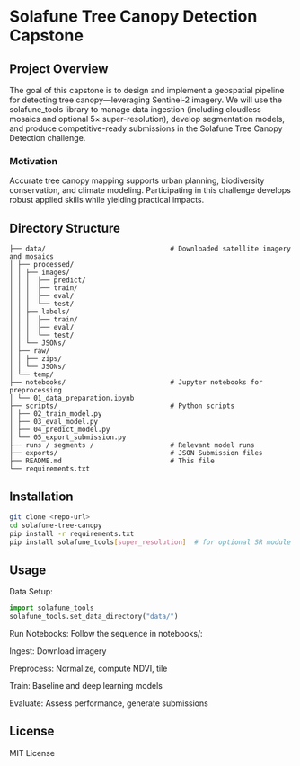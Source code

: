 # Solafune Tree Canopy Detection Capstone

## Project Overview  
The goal of this capstone is to design and implement a geospatial pipeline for detecting tree canopy—leveraging Sentinel‑2 imagery. We will use the solafune_tools library to manage data ingestion (including cloudless mosaics and optional 5× super-resolution), develop segmentation models, and produce competitive-ready submissions in the Solafune Tree Canopy Detection challenge.

### Motivation
Accurate tree canopy mapping supports urban planning, biodiversity conservation, and climate modeling. Participating in this challenge develops robust applied skills while yielding practical impacts.


## Directory Structure  
```
├── data/                               # Downloaded satellite imagery and mosaics
│ ├── processed/
│ │ ├── images/
│ │ │  ├── predict/
│ │ │  ├── train/
│ │ │  ├── eval/
│ │ │  └── test/
│ │ ├── labels/
│ │ │  ├── train/
│ │ │  ├── eval/
│ │ │  └── test/
│ │ └── JSONs/
│ ├── raw/
│ │ ├── zips/
│ │ └── JSONs/
│ └── temp/
├── notebooks/                          # Jupyter notebooks for preprocessing
│ └── 01_data_preparation.ipynb
├── scripts/                            # Python scripts
│ ├── 02_train_model.py
│ ├── 03_eval_model.py
│ ├── 04_predict_model.py
│ └── 05_export_submission.py
├── runs / segments /                   # Relevant model runs
├── exports/                            # JSON Submission files
├── README.md                           # This file
└── requirements.txt
```


## Installation  
```bash
git clone <repo-url>
cd solafune-tree-canopy
pip install -r requirements.txt
pip install solafune_tools[super_resolution]  # for optional SR module
```

## Usage
Data Setup:

``` python
import solafune_tools
solafune_tools.set_data_directory("data/")
```

Run Notebooks: Follow the sequence in notebooks/:

Ingest: Download imagery

Preprocess: Normalize, compute NDVI, tile

Train: Baseline and deep learning models

Evaluate: Assess performance, generate submissions

## License
MIT License


